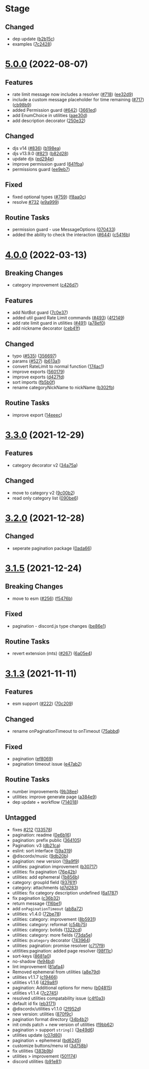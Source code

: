 # Stage

## Changed

- dep update ([b2b15c](https://github.com/discordx-ts/discordx/commit/b2b15c595b608e7774bf3b4bf682a1e6bc7eee5e))
- examples ([7c2428](https://github.com/discordx-ts/discordx/commit/7c24288c5c3fd4533b90c92ed87a8bc2b8d3fb4c))

# [5.0.0](https://github.com/discordx-ts/discordx/releases/tag/utilities-5.0.0) (2022-08-07)

## Features

- rate limit message now includes a resolver ([#718](https://github.com/discordx-ts/discordx/issues/718)) ([ee32d9](https://github.com/discordx-ts/discordx/commit/ee32d9d21378e2d5023e59383a4d25610eab7fe9))
- include a custom message placeholder for time remaining ([#717](https://github.com/discordx-ts/discordx/issues/717)) ([cb98b9](https://github.com/discordx-ts/discordx/commit/cb98b9415e532883a2d83645b967f5a6a4a1084a))
- added Permission guard ([#642](https://github.com/discordx-ts/discordx/issues/642)) ([3661ed](https://github.com/discordx-ts/discordx/commit/3661ed15a3e229f913858a66fbccfca06df51717))
- add EnumChoice in utilities ([aae30d](https://github.com/discordx-ts/discordx/commit/aae30d1f262694b3aa084c21ce757be8afa0b85c))
- add description decorator ([250e32](https://github.com/discordx-ts/discordx/commit/250e32bca8050b0b28d9c86aee15048bbb7d859f))

## Changed

- djs v14 ([#836](https://github.com/discordx-ts/discordx/issues/836)) ([b198ea](https://github.com/discordx-ts/discordx/commit/b198ea53ee7a64a8c5e5a1fb19c23a27a4734de6))
- djs v13.9.0 ([#821](https://github.com/discordx-ts/discordx/issues/821)) ([b82d28](https://github.com/discordx-ts/discordx/commit/b82d28fcedb7687ff5364e0154307ee9855f646e))
- update djs ([ed294e](https://github.com/discordx-ts/discordx/commit/ed294e3e588ac2c5095011bc2760f463da426265))
- improve permission guard ([641fba](https://github.com/discordx-ts/discordx/commit/641fba58183f6d84e94878f5e44980a899f3cb04))
- permissions guard ([ee9eb7](https://github.com/discordx-ts/discordx/commit/ee9eb75cbc7f42c068c08afe157545c8d20bf00e))

## Fixed

- fixed optional types ([#759](https://github.com/discordx-ts/discordx/issues/759)) ([f8aa0c](https://github.com/discordx-ts/discordx/commit/f8aa0cab5dd96b6955f9d9b35337168d50747629))
- resolve [#732](https://github.com/discordx-ts/discordx/issues/732) ([e9a999](https://github.com/discordx-ts/discordx/commit/e9a9992e9b204e1419e508ef8630851632e64b20))

## Routine Tasks

- permission guard - use MessageOptions ([070433](https://github.com/discordx-ts/discordx/commit/07043351fee7f06b85b9a51da23257ed215bfbe9))
- added the ability to check the interaction ([#644](https://github.com/discordx-ts/discordx/issues/644)) ([c5416b](https://github.com/discordx-ts/discordx/commit/c5416b38ffcee1ba7b888adc8e7d515dd31ffdc0))

# [4.0.0](https://github.com/discordx-ts/discordx/releases/tag/utilities-4.0.0) (2022-03-13)

## Breaking Changes

- category improvement ([c426d7](https://github.com/discordx-ts/discordx/commit/c426d7c65f7dbafd7483a377d04f63ee501877b5))

## Features

- add NotBot guard ([7c0e37](https://github.com/discordx-ts/discordx/commit/7c0e371aae9bb8563da2b1e9b17fa791a4661ec5))
- added util guard Rate Limit commands ([#493](https://github.com/discordx-ts/discordx/issues/493)) ([4f2149](https://github.com/discordx-ts/discordx/commit/4f2149979acde4e6a3c826888e1e03776d59e3bf))
- add rate limit guard in utilities ([#491](https://github.com/discordx-ts/discordx/issues/491)) ([a78ef0](https://github.com/discordx-ts/discordx/commit/a78ef08f90b2075efe967ca6b5900984976398e9))
- add nickname decorator ([ceb41f](https://github.com/discordx-ts/discordx/commit/ceb41f089b4e7a075e00ca47ce5bb97599496c57))

## Changed

- typo ([#535](https://github.com/discordx-ts/discordx/issues/535)) ([356697](https://github.com/discordx-ts/discordx/commit/356697e0af3e8db832d80d38d671f7e75eae68aa))
- params ([#527](https://github.com/discordx-ts/discordx/issues/527)) ([b613a1](https://github.com/discordx-ts/discordx/commit/b613a1dc806cefb272e8f0ae19f82d7dc137ab9e))
- convert RateLimit to normal function ([174ac1](https://github.com/discordx-ts/discordx/commit/174ac11fdb693a60f24c7bed697bc9be6b6db871))
- improve exports ([560179](https://github.com/discordx-ts/discordx/commit/560179da5d6162693045d82bc48398dcd60387dc))
- improve exports ([d427fd](https://github.com/discordx-ts/discordx/commit/d427fd72113ea1c7c4498eeb00d6942471c8e8bf))
- sort imports ([fb5b0f](https://github.com/discordx-ts/discordx/commit/fb5b0f82661313a4e9e6638db71670a7fb524ac2))
- rename categoryNickName to nickName ([b302fb](https://github.com/discordx-ts/discordx/commit/b302fbe678637f3259290db1db4d0ca3ccbd3918))

## Routine Tasks

- improve export ([14eeec](https://github.com/discordx-ts/discordx/commit/14eeecac9877717623beda82e6912584a86346fa))

# [3.3.0](https://github.com/discordx-ts/discordx/releases/tag/utilities-3.3.0) (2021-12-29)

## Features

- category decorator v2 ([34a75a](https://github.com/discordx-ts/discordx/commit/34a75a07024b9e416a5b729333b91ea532c57c44))

## Changed

- move to category v2 ([9c00b2](https://github.com/discordx-ts/discordx/commit/9c00b26250b5796bcdf3a076f6cf789aadd72093))
- read only category list ([090be6](https://github.com/discordx-ts/discordx/commit/090be6bf8852c6526d574788a60114a51ac06087))

# [3.2.0](https://github.com/discordx-ts/discordx/releases/tag/utilities-3.2.0) (2021-12-28)

## Changed

- seperate pagination package ([0ada66](https://github.com/discordx-ts/discordx/commit/0ada665c21ce59b25ad28ed12e44fd44ebb45a45))

# [3.1.5](https://github.com/discordx-ts/discordx/releases/tag/utilities-3.1.5) (2021-12-24)

## Breaking Changes

- move to esm ([#256](https://github.com/discordx-ts/discordx/issues/256)) ([f5476b](https://github.com/discordx-ts/discordx/commit/f5476b61ab5a9f7b1cfb6f3593f7efe14c1ed424))

## Fixed

- pagination - discord.js type changes ([be86e1](https://github.com/discordx-ts/discordx/commit/be86e18b5cd986dba8998292e775c7cb74dcc399))

## Routine Tasks

- revert extension (mts) ([#267](https://github.com/discordx-ts/discordx/issues/267)) ([6a05e4](https://github.com/discordx-ts/discordx/commit/6a05e4ab5e94e57d1c28641eaff17eca81885a06))

# [3.1.3](https://github.com/discordx-ts/discordx/releases/tag/utilities-3.1.3) (2021-11-11)

## Features

- esm support ([#222](https://github.com/discordx-ts/discordx/issues/222)) ([70c209](https://github.com/discordx-ts/discordx/commit/70c209b967b9786ce0b4caf1762a7e05163bda0c))

## Changed

- rename onPaginationTimeout to onTimeout ([75abbd](https://github.com/discordx-ts/discordx/commit/75abbd84b02cf5ac1d60ee74a6550093380c1856))

## Fixed

- pagination ([ef8069](https://github.com/discordx-ts/discordx/commit/ef80694c5648810bc61dc64a40ee1b0d7c93df74))
- pagination timeout issue ([e47ab2](https://github.com/discordx-ts/discordx/commit/e47ab21aa20dd12a84a00acca10abe3e0020bb67))

## Routine Tasks

- number improvements ([9b38ee](https://github.com/discordx-ts/discordx/commit/9b38eed20236075a962aa2cfb1c22adff1060a2f))
- utilities: improve generate page ([a384e9](https://github.com/discordx-ts/discordx/commit/a384e9be043769a82a0b92f3431a02659f4e8788))
- dep update + workflow ([714018](https://github.com/discordx-ts/discordx/commit/714018c53171bede794c91815c48b0b429682c9d))

## Untagged

- fixes [#212](https://github.com/discordx-ts/discordx/issues/212) ([133578](https://github.com/discordx-ts/discordx/commit/133578ec807b3c0302476b5c388b3e3b34a4c77c))
- pagination: readme ([0e6b16](https://github.com/discordx-ts/discordx/commit/0e6b16cda97ad57ba8245815d9658979789f0165))
- pagination: prefix public ([364105](https://github.com/discordx-ts/discordx/commit/364105e743b42190004f61c36a9ed7ff80b96742))
- Pagination: v3 ([db21ca](https://github.com/discordx-ts/discordx/commit/db21ca1a1df1595aa683f645f68d498479330d1d))
- eslint: sort interface ([59a319](https://github.com/discordx-ts/discordx/commit/59a319e48296fb3bf30ecf242c5e8dfde2a245a5))
- @discordx/music ([9db20b](https://github.com/discordx-ts/discordx/commit/9db20b4095097cd5fc63fc0c2002b9eb6e6db9d4))
- pagination: new version ([19a9f9](https://github.com/discordx-ts/discordx/commit/19a9f99ab5c155b3c234d32742afbcd9dd2b3841))
- utilities: pagination improvement ([b30717](https://github.com/discordx-ts/discordx/commit/b30717386e020d29c3f144bc2cb71af17cd88bb6))
- utilities: fix pagination ([76e42b](https://github.com/discordx-ts/discordx/commit/76e42ba8cb227edb34370e93c2e8acdf61b94817))
- utilities: add ephemeral ([1b856b](https://github.com/discordx-ts/discordx/commit/1b856b6695c7bce06d60dfe40ea509db3b80b2fa))
- category: groupId field ([93761f](https://github.com/discordx-ts/discordx/commit/93761f557cb6ecfbd9891db0fa83de48713a5a10))
- category: attachments ([d7d283](https://github.com/discordx-ts/discordx/commit/d7d283a4af9add1d53904609076dc6db7c459272))
- utilities: fix category description undefined ([6a1787](https://github.com/discordx-ts/discordx/commit/6a1787ddb2158b9b5171d24862dc78df335bc4fc))
- fix pagination ([c36b32](https://github.com/discordx-ts/discordx/commit/c36b328c5374b582b7de9f97fd171f7876030fdc))
- return message ([116be1](https://github.com/discordx-ts/discordx/commit/116be1bc76165114eb52b71df476aff34cadcd27))
- add `onPaginationTimeout` ([ab8a72](https://github.com/discordx-ts/discordx/commit/ab8a72c7b97c53d31e5d40d9c4eec94e7922badf))
- utilities: v1.4.0 ([72be78](https://github.com/discordx-ts/discordx/commit/72be785db2e2e292e8de6bbf3aec9f0ce551cffe))
- utilities: category: improvement ([8b5931](https://github.com/discordx-ts/discordx/commit/8b59312f522d5c20d3593d6d3e4d8d9ca475b9d1))
- utilities: category: reformat ([c54b75](https://github.com/discordx-ts/discordx/commit/c54b75d83c2fc868bec4c985f777a05725e266d4))
- utilities: category: botids ([1322cd](https://github.com/discordx-ts/discordx/commit/1322cdff702ed73c8addab198f0ae83b20875859))
- utilities: category: more fields ([73da5e](https://github.com/discordx-ts/discordx/commit/73da5ef8c226bfb5c7d5a52b464ce99665bb1c1b))
- utilities: `@category` decorator ([743964](https://github.com/discordx-ts/discordx/commit/74396465a0af3af158bd747cf4627aef052488be))
- utilities: pagination: promise resolver ([c717f9](https://github.com/discordx-ts/discordx/commit/c717f9a6a431a444cc6e55092e59b45c515836d1))
- utitlities:pagination: added page resolver ([98f11c](https://github.com/discordx-ts/discordx/commit/98f11c5d2964dab93306544af5bb94ea683573ae))
- sort-keys ([8681a0](https://github.com/discordx-ts/discordx/commit/8681a01b2bb953937b3610e62346d0bcfd61871d))
- no-shadow ([fe94bd](https://github.com/discordx-ts/discordx/commit/fe94bd14109d51f6b226dd8303d799cc78352765))
- lint improvement ([81afa4](https://github.com/discordx-ts/discordx/commit/81afa456b3f4afa98f44267d999f68a853c20504))
- Removed ephemeral from utilities ([a8e79d](https://github.com/discordx-ts/discordx/commit/a8e79dff9138d2d449a67e2a12d7ec9ec227acec))
- utilities v1.1.7 ([c19466](https://github.com/discordx-ts/discordx/commit/c19466a5d3dce9fab942080a092c06d098ed99ea))
- utilities v1.1.6 ([429a81](https://github.com/discordx-ts/discordx/commit/429a816b8c88cb9730afda84ea6a6da22a6cc9df))
- pagination: Additional options for menu ([b04815](https://github.com/discordx-ts/discordx/commit/b04815c9402b853d2e35e70fb167dcdd50f6a96d))
- utilities v1.1.4 ([7c2745](https://github.com/discordx-ts/discordx/commit/7c2745f202f74dd211b12f448d07abcee987960f))
- resolved utilities compatability issue ([c4f0a3](https://github.com/discordx-ts/discordx/commit/c4f0a365970ea71efcf1f430905572ccb233a005))
- default id fix ([eb3171](https://github.com/discordx-ts/discordx/commit/eb31718c13049ab90914890925b21419d3f2afe4))
- @discordx/utilities v1.1.0 ([2f952d](https://github.com/discordx-ts/discordx/commit/2f952ddddb742ce7d4bc6dbebbd43b37b9d55a66))
- new version: utilities ([870f9c](https://github.com/discordx-ts/discordx/commit/870f9c0b5c69883867da144e07fb81846cebfe77))
- pagination format directory ([34b4b2](https://github.com/discordx-ts/discordx/commit/34b4b2b6a901031b37de47a6b1a748ef9750e1f4))
- init cmds patch + new version of utilities ([f9bb62](https://github.com/discordx-ts/discordx/commit/f9bb62320147bc886deea8e576798f0063e698b3))
- pagination > support `string[]` ([3e49d6](https://github.com/discordx-ts/discordx/commit/3e49d694dcabd8167a16ef378f550eff77eb930c))
- utilities update ([c07d80](https://github.com/discordx-ts/discordx/commit/c07d80439badc70fa4e1d673c61aaf3787587243))
- pagination + ephemeral ([bd6245](https://github.com/discordx-ts/discordx/commit/bd62455e1733e75a3dacd08e7b7578b94e04bb4e))
- customize buttons/menu id ([3d758b](https://github.com/discordx-ts/discordx/commit/3d758b8e48aae0bd5cd6abec51a2505b4ebc049a))
- fix utilities ([383b9b](https://github.com/discordx-ts/discordx/commit/383b9ba3c5345da004a72d2e28d94cbbcaa30217))
- utilities > improvement ([501174](https://github.com/discordx-ts/discordx/commit/501174a6812032353bc70a30c8a3f7ff0b1338a6))
- discord utilities ([b91e81](https://github.com/discordx-ts/discordx/commit/b91e814cfa81f7999dc0fa3111216d01e49d05ee))
